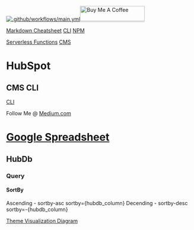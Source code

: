 [![.github/workflows/main.yml](https://github.com/isaiahdaviscom/HubSpot/actions/workflows/main.yml/badge.svg)](https://github.com/isaiahdaviscom/HubSpot/actions/workflows/main.yml)<a href="https://www.buymeacoffee.com/gbraad" target="_blank"><img src="https://www.buymeacoffee.com/assets/img/custom_images/orange_img.png" alt="Buy Me A Coffee" style="height: 41px !important;width: 174px !important;box-shadow: 0px 3px 2px 0px rgba(190, 190, 190, 0.5) !important;-webkit-box-shadow: 0px 3px 2px 0px rgba(190, 190, 190, 0.5) !important;" ></a>

[Markdown Cheatsheet](https://github.com/adam-p/markdown-here/wiki/Markdown-Cheatsheet)
[CLI](https://stackoverflow.com/questions/28329429/how-to-create-custom-cli-commands-for-own-npm-package)
[NPM](https://docs.npmjs.com/misc/scripts)

[Serverless Functions](https://developers.hubspot.com/docs/cms/features/serverless-functions)
[CMS](https://developers.hubspot.com/docs/api/cms/modules)

# HubSpot
## CMS CLI
[CLI](https://developers.hubspot.com/docs/cms/developer-reference/local-development-cms-cli)

Follow Me @
[Medium.com](https://medium.com/@isaiahdavism/)

[Google Spreadsheet](https://docs.google.com/spreadsheets/d/1L0sLE9IamJCRWD5DcKakTQ3zeMFFiZ-qOIMkbmc14sI/edit#gid=1386834576)
=======
## HubDb
### Query
#### SortBy
Ascending - sortby-asc
sortby={hubdb_column}
Decending - sortby-desc
sortby=-{hubdb_column}

[Theme Visualization Diagram](https://drive.google.com/file/d/1HIkVdm9UMWGb4CZgaYmCS2TCBmbKRHqJ/view?usp=sharing)